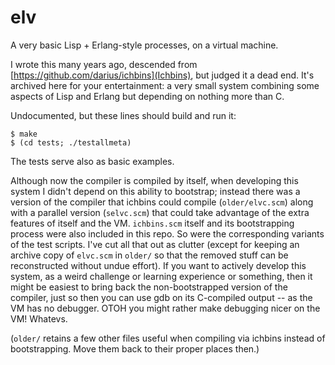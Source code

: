 # elv
A very basic Lisp + Erlang-style processes, on a virtual machine.

I wrote this many years ago, descended from
[https://github.com/darius/ichbins](Ichbins), but judged it a dead
end. It's archived here for your entertainment: a very small system
combining some aspects of Lisp and Erlang but depending on nothing
more than C.

Undocumented, but these lines should build and run it:

    $ make
    $ (cd tests; ./testallmeta)

The tests serve also as basic examples.

Although now the compiler is compiled by itself, when developing this
system I didn't depend on this ability to bootstrap; instead there was
a version of the compiler that ichbins could compile
(`older/elvc.scm`) along with a parallel version (`selvc.scm`) that
could take advantage of the extra features of itself and the
VM. `ichbins.scm` itself and its bootstrapping process were also
included in this repo. So were the corresponding variants of the test
scripts. I've cut all that out as clutter (except for keeping an
archive copy of `elvc.scm` in `older/` so that the removed stuff can be
reconstructed without undue effort). If you want to actively develop
this system, as a weird challenge or learning experience or something,
then it might be easiest to bring back the non-bootstrapped version of
the compiler, just so then you can use gdb on its C-compiled output --
as the VM has no debugger. OTOH you might rather make debugging nicer
on the VM! Whatevs.

(`older/` retains a few other files useful when compiling via ichbins
instead of bootstrapping. Move them back to their proper places then.)
